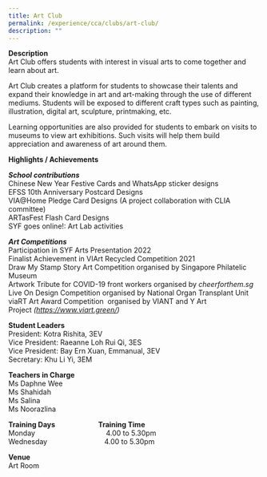 ```yaml
---
title: Art Club
permalink: /experience/cca/clubs/art-club/
description: ""
---
```

**Description** <br>
Art Club offers students with interest in visual arts to come together and learn about art.  

Art Club creates a platform for students to showcase their talents and expand their knowledge in art and art-making through the use of different mediums. Students will be exposed to different craft types such as painting, illustration, digital art, sculpture, printmaking, etc.  

Learning opportunities are also provided for students to embark on visits to museums to view art exhibitions. Such visits will help them build appreciation and awareness of art around them.

**Highlights / Achievements**   

**_School contributions_**<br>
Chinese New Year Festive Cards and WhatsApp sticker designs&nbsp;<br>
EFSS 10th Anniversary Postcard Designs&nbsp;<br>
VIA@Home Pledge Card Designs (A project collaboration with CLIA committee) <br>
ARTasFest Flash Card Designs&nbsp;<br>
SYF goes online!: Art Lab activities

**_Art Competitions_** <br>
Participation in SYF Arts Presentation 2022 <br>
Finalist Achievement in VIArt Recycled Competition 2021 <br>
Draw My Stamp Story Art Competition organised by Singapore Philatelic Museum <br>
Artwork Tribute for COVID-19 front workers organised by&nbsp;_cheerforthem.sg_ <br>
Live On Design Competition organised by National Organ Transplant Unit <br> 
viaRT Art Award Competition&nbsp; organised by VIANT and Y Art Project&nbsp;_(https://www.viart.green/)_

**Student Leaders** <br>
President: Kotra Rishita, 3EV<br>
Vice President: Raeanne Loh Rui Qi, 3ES<br>
Vice President: Bay Ern Xuan, Emmanual, 3EV<br>
Secretary: Khu Li Yi, 3EM

**Teachers in Charge** <br>
Ms Daphne Wee <br>
Ms Shahidah <br>
Ms Salina <br>
Ms Noorazlina 

**Training Days&nbsp;&nbsp; &nbsp;&nbsp;&nbsp; &nbsp;&nbsp;&nbsp; &nbsp;&nbsp;&nbsp; &nbsp;&nbsp;&nbsp; &nbsp;&nbsp;&nbsp;&nbsp;&nbsp; &nbsp;Training Time** <br>
Monday&nbsp; &nbsp;&nbsp;&nbsp; &nbsp;&nbsp;&nbsp; &nbsp;&nbsp;&nbsp; &nbsp;&nbsp;&nbsp; &nbsp;&nbsp;&nbsp; &nbsp;&nbsp;&nbsp; &nbsp;&nbsp;&nbsp; &nbsp;&nbsp; &nbsp; &nbsp;4.00 to 5.30pm <br>
Wednesday&nbsp; &nbsp;&nbsp;&nbsp;&nbsp; &nbsp;&nbsp;&nbsp; &nbsp;&nbsp;&nbsp; &nbsp;&nbsp;&nbsp; &nbsp;&nbsp;&nbsp; &nbsp;&nbsp; &nbsp; &nbsp;4.00 to 5.30pm

**Venue** <br>
Art Room